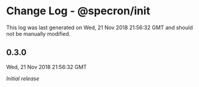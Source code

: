 # Change Log - @specron/init

This log was last generated on Wed, 21 Nov 2018 21:56:32 GMT and should not be manually modified.

## 0.3.0
Wed, 21 Nov 2018 21:56:32 GMT

*Initial release*

